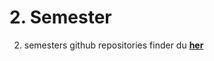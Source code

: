 # 2. Semester
2. semesters github repositories finder du **[her](https://github.com/dat18v2-2semester)**
